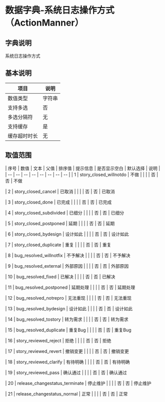 # 数据字典-系统日志操作方式（ActionManner）
## 字典说明
系统日志操作方式

## 基本说明
| 项目 | 说明 |
| -- | -- |
| 数值类型 | 字符串 |
| 支持多选 | 否 |
| 多选分隔符 | 无 |
| 支持缓存 | 是 |
| 缓存超时时长 | 无 |

## 取值范围
| 序号 | 数值 | 文本 | 父值 | 排序值 | 提示信息 | 是否显示空白 | 默认选择 | 说明 |
| -- | -- | -- | -- | -- | -- | -- | -- |
| 1 | story_closed_willnotdo | 不做 |  |  |  | 否 | 否 | 不做

| 2 | story_closed_cancel | 已取消 |  |  |  | 否 | 否 | 已取消

| 3 | story_closed_done | 已完成 |  |  |  | 否 | 否 | 已完成

| 4 | story_closed_subdivided | 已细分 |  |  |  | 否 | 否 | 已细分

| 5 | story_closed_postponed | 延期 |  |  |  | 否 | 否 | 延期

| 6 | story_closed_bydesign | 设计如此 |  |  |  | 否 | 否 | 设计如此

| 7 | story_closed_duplicate | 重复 |  |  |  | 否 | 否 | 重复

| 8 | bug_resolved_willnotfix | 不予解决 |  |  |  | 否 | 否 | 不予解决

| 9 | bug_resolved_external | 外部原因 |  |  |  | 否 | 否 | 外部原因

| 10 | bug_resolved_fixed | 已解决 |  |  |  | 否 | 否 | 已解决

| 11 | bug_resolved_postponed | 延期处理 |  |  |  | 否 | 否 | 延期处理

| 12 | bug_resolved_notrepro | 无法重现 |  |  |  | 否 | 否 | 无法重现

| 13 | bug_resolved_bydesign | 设计如此 |  |  |  | 否 | 否 | 设计如此

| 14 | bug_resolved_tostory | 转为需求 |  |  |  | 否 | 否 | 转为需求

| 15 | bug_resolved_duplicate | 重复Bug |  |  |  | 否 | 否 | 重复Bug

| 16 | story_reviewed_reject | 拒绝 |  |  |  | 否 | 否 | 拒绝

| 17 | story_reviewed_revert | 撤销变更 |  |  |  | 否 | 否 | 撤销变更

| 18 | story_reviewed_clarify | 有待明确 |  |  |  | 否 | 否 | 有待明确

| 19 | story_reviewed_pass | 确认通过 |  |  |  | 否 | 否 | 确认通过

| 20 |  release_changestatus_terminate | 停止维护 |  |  |  | 否 | 否 | 停止维护

| 21 |  release_changestatus_normal | 正常 |  |  |  | 否 | 否 | 正常


